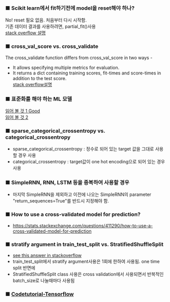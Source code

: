 ### ■ Scikit learn에서 fit하기전에 model을 reset해야 하나?
No! reset 필요 없음. 처음부터 다시 시작함. <br> 
기존 데이터 결과를 사용하려면, partial_fit()사용 <br>
[stack overflow 설명](https://stackoverflow.com/questions/49841324/what-does-calling-fit-multiple-times-on-the-same-model-do)

### ■ cross_val_score vs. cross_validate
The cross_validate function differs from cross_val_score in two ways -
* It allows specifying multiple metrics for evaluation.
* It returns a dict containing training scores, fit-times and score-times in addition to the test score. <br>
[stack overflow설명](https://datascience.stackexchange.com/questions/28441/what-is-the-difference-between-cross-validate-and-cross-val-score)

### ■ 표준화를 해야 하는 ML 모델
[읽어 볼 것 1 Good](https://www.listendata.com/2017/04/how-to-standardize-variable-in-regression.html) <br>
[읽어 볼 것 2](https://builtin.com/data-science/when-and-why-standardize-your-data)

### ■ sparse_categorical_crossentropy vs. categorical_crossentropy
* sparse_categorical_crossentropy : 정수로 되어 있는 target 값을 그대로 사용할 경우 사용
* categorical_crossentropy : target값이 one hot encoding으로 되어 있는 경우 사용

### ■ SimpleRNN, RNN, LSTM 등을 중복하여 사용할 경우
* 마지막 SimpleRNN을 제외하고 이전에 나오는 SimpleRNN의 parameter "return_sequences=True"를 반드시 지정해야 함.

### ■ How to use a cross-validated model for prediction?
* https://stats.stackexchange.com/questions/411290/how-to-use-a-cross-validated-model-for-prediction

### ■ stratify argument in train_test_split vs. StratifiedShuffleSplit
* [see this answer in stackoverflow](https://stackoverflow.com/questions/61299828/stratify-argument-in-train-test-split-vs-stratifiedshufflesplit)
* train_test_split에서 stratify argument사용은 1회에 한하여 사용됨. one time split 반면에
* StratifiedShuffleSplit class 사용은 cross validation에서 사용되면서 반복적인 batch_size로 나눌때마다 사용됨

### ■ [Codetutorial-Tensorflow](https://codetorial.net/tensorflow/index.html)
